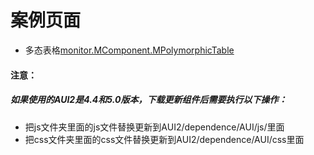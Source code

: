 # 案例页面 
 - 多态表格[monitor.MComponent.MPolymorphicTable](https://monitor.awebide.com/#/polymorphicTable/component/polymorphicTable?title=%E5%A4%9A%E6%80%81%E8%A1%A8%E6%A0%BC&pageId=polymorghicTable)


#### 注意：
##### 如果使用的AUI2是4.4和5.0版本，下载更新组件后需要执行以下操作：
- 把js文件夹里面的js文件替换更新到AUI2/dependence/AUI/js/里面
- 把css文件夹里面的css文件替换更新到AUI2/dependence/AUI/css里面